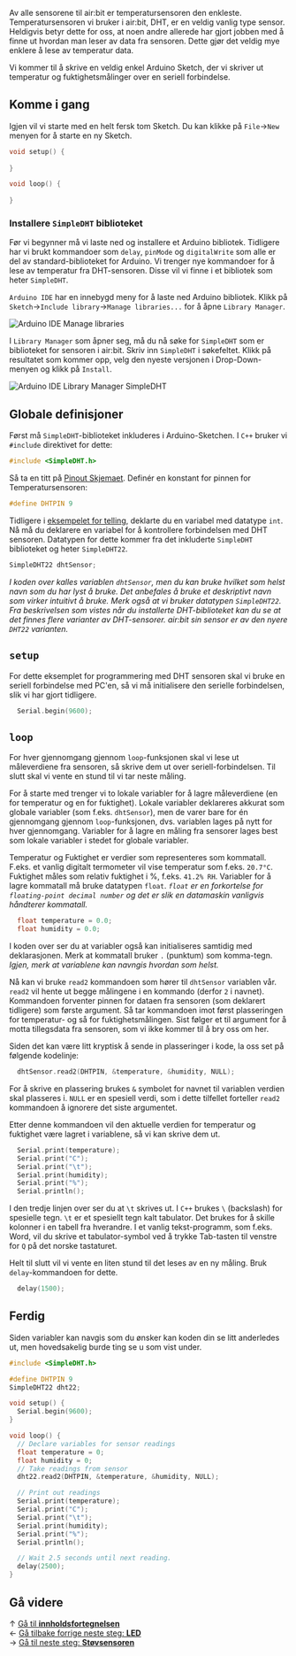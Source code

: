 Av alle sensorene til air:bit er temperatursensoren den enkleste.
Temperatursensoren vi bruker i air:bit, DHT, er en veldig vanlig type sensor.
Heldigvis betyr dette for oss, at noen andre allerede har gjort jobben med å
finne ut hvordan man leser av data fra sensoren. Dette gjør det veldig mye
enklere å lese av temperatur data.

Vi kommer til å skrive en veldig enkel Arduino Sketch, der vi skriver ut
temperatur og fuktighetsmålinger over en seriell forbindelse.

## Komme i gang

Igjen vil vi starte med en helt fersk tom Sketch. Du kan klikke på
`File`&rarr;`New` menyen for å starte en ny Sketch.

``` cpp
void setup() {
  
}

void loop() {
  
}
```

### Installere `SimpleDHT` biblioteket

Før vi begynner må vi laste ned og installere et Arduino bibliotek. Tidligere
har vi brukt kommandoer som `delay`, `pinMode` og `digitalWrite` som alle er
del av standard-biblioteket for Arduino. Vi trenger nye kommandoer for å lese
av temperatur fra DHT-sensoren. Disse vil vi finne i et bibliotek som heter
`SimpleDHT`.

`Arduino IDE` har en innebygd meny for å laste ned Arduino bibliotek. Klikk på
`Sketch`&rarr;`Include library`&rarr;`Manage libraries...` for å åpne
`Library Manager`.

![Arduino IDE Manage libraries][manage-libraries-menu]

I `Library Manager` som åpner seg, må du nå søke for `SimpleDHT` som er
biblioteket for sensoren i air:bit. Skriv inn `SimpleDHT` i søkefeltet. Klikk
på resultatet som kommer opp, velg den nyeste versjonen i Drop-Down-menyen og
klikk på `Install`.

![Arduino IDE Library Manager SimpleDHT][library-manager-simple-dht]

## Globale definisjoner

Først må `SimpleDHT`-biblioteket inkluderes i Arduino-Sketchen. I `C++` bruker
vi `#include` direktivet for dette:

``` cpp
#include <SimpleDHT.h>
```

Så ta en titt på [Pinout Skjemaet][pinout]. Definér en konstant for pinnen for
Temperatursensoren:

``` cpp
#define DHTPIN 9
```

Tidligere i [eksempelet for telling][counting], deklarte du en variabel med
datatype `int`. Nå må du deklarere en variabel for å kontrollere forbindelsen
med DHT sensoren. Datatypen for dette kommer fra det inkluderte `SimpleDHT`
biblioteket og heter `SimpleDHT22`.

``` cpp
SimpleDHT22 dhtSensor;
```

*I koden over kalles variablen `dhtSensor`, men du kan bruke hvilket som helst
navn som du har lyst å bruke. Det anbefales å bruke et deskriptivt navn som
virker intuitivt å bruke. Merk også at vi bruker datatypen `SimpleDHT22`. Fra
beskrivelsen som vistes når du installerte DHT-biblioteket kan du se at det
finnes flere varianter av DHT-sensorer. air:bit sin sensor er av den nyere
`DHT22` varianten.*

## `setup`

For dette eksemplet for programmering med DHT sensoren skal vi bruke en
seriell forbindelse med PC'en, så vi må initialisere den serielle forbindelsen,
slik vi har gjort tidligere.

``` cpp
  Serial.begin(9600);
```

## `loop`

For hver gjennomgang gjennom `loop`-funksjonen skal vi lese ut måleverdiene fra
sensoren, så skrive dem ut over seriell-forbindelsen. Til slutt skal vi vente
en stund til vi tar neste måling.

For å starte med trenger vi to lokale variabler for å lagre måleverdiene (en
for temperatur og en for fuktighet). Lokale variabler deklareres akkurat som 
globale variabler (som f.eks. `dhtSensor`), men de varer bare for én
gjennomgang gjennom `loop`-funksjonen, dvs. variablen lages på nytt for hver
gjennomgang. Variabler for å lagre en måling fra sensorer lages best som
lokale variabler i stedet for globale variabler.

Temperatur og Fuktighet er verdier som representeres som kommatall. F.eks. et
vanlig digitalt termometer vil vise temperatur som f.eks. `20.7°C`. Fuktighet
måles som relativ fuktighet i %, f.eks. `41.2% RH`. Variabler for å lagre
kommatall må bruke datatypen `float`. *`float` er en forkortelse for
`floating-point decimal number` og det er slik en datamaskin vanligvis håndterer
kommatall.*

``` cpp
  float temperature = 0.0;
  float humidity = 0.0;
```

I koden over ser du at variabler også kan initialiseres samtidig med
deklarasjonen. Merk at kommatall bruker `.` (punktum) som komma-tegn. *Igjen,
merk at variablene kan navngis hvordan som helst.*

Nå kan vi bruke `read2` kommandoen som hører til `dhtSensor` variablen vår.
`read2` vil hente ut begge målingene i en kommando (derfor `2` i navnet).
Kommandoen forventer pinnen for dataen fra sensoren (som deklarert tidligere)
som første argument. Så tar kommandoen imot først plasseringen for
temperatur- og så for fuktighetsmålingen. Sist følger et til argument for å
motta tillegsdata fra sensoren, som vi ikke kommer til å bry oss om her.

Siden det kan være litt kryptisk å sende in plasseringer i kode, la oss set på
følgende kodelinje:

``` cpp
  dhtSensor.read2(DHTPIN, &temperature, &humidity, NULL);
```

For å skrive en plassering brukes `&` symbolet for navnet til variablen verdien
skal plasseres i. `NULL` er en spesiell verdi, som i dette tilfellet forteller
`read2` kommandoen å ignorere det siste argumentet.

Etter denne kommandoen vil den aktuelle verdien for temperatur og fuktighet være
lagret i variablene, så vi kan skrive dem ut.

``` cpp
  Serial.print(temperature);
  Serial.print("C");
  Serial.print("\t");
  Serial.print(humidity);
  Serial.print("%");
  Serial.println();
```

I den tredje linjen over ser du at `\t` skrives ut. I `C++` brukes
`\` (backslash) for spesielle tegn. `\t` er et spesiellt tegn kalt tabulator.
Det brukes for å skille kolonner i en tabell fra hverandre. I et vanlig 
tekst-programm, som f.eks. Word, vil du skrive et tabulator-symbol ved å trykke
Tab-tasten til venstre for `Q` på det norske tastaturet.

Helt til slutt vil vi vente en liten stund til det leses av en ny måling. Bruk
`delay`-kommandoen for dette.

``` cpp
  delay(1500);
```

## Ferdig

Siden variabler kan navgis som du ønsker kan koden din se litt anderledes ut,
men hovedsakelig burde ting se u som vist under.

``` cpp
#include <SimpleDHT.h>

#define DHTPIN 9
SimpleDHT22 dht22;

void setup() {
  Serial.begin(9600);
}

void loop() {
  // Declare variables for sensor readings
  float temperature = 0;
  float humidity = 0;
  // Take readings from sensor
  dht22.read2(DHTPIN, &temperature, &humidity, NULL);

  // Print out readings
  Serial.print(temperature);
  Serial.print("C");
  Serial.print("\t");
  Serial.print(humidity);
  Serial.print("%");
  Serial.println();

  // Wait 2.5 seconds until next reading.
  delay(2500);
}
```

## Gå videre

&uarr; [Gå til **innholdsfortegnelsen**][home]  
&larr; [Gå tilbake forrige neste steg: **LED**][led]  
&rarr; [Gå til neste steg: **Støvsensoren**][pm]  

[pinout]: airbit-Pinout
[counting]: Variabler-og-telling-i-Arduino

[home]: airbit-Programmering
[led]: airbit-LED-Blinking
[pm]: Programmering-med-Stovsensoren

[manage-libraries-menu]: Arduino-IDE-Manage-Library.png
[library-manager-simple-dht]: Arduino-IDE-Library-Manager-SimpleDHT.png
